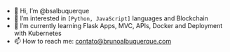 - 👋 Hi, I’m @bsalbuquerque
- 👀 I’m interested in ```[Python, JavaScript]``` languages and Blockchain
- 🌱 I’m currently learning Flask Apps, MVC, APIs, Docker and Deployment with Kubernetes
- 📫 How to reach me: contato@brunoalbuquerque.com
